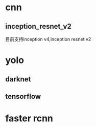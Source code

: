 # cnn
## inception_resnet_v2
目前支持inception v4,inception resnet v2

# yolo
## darknet
## tensorflow

# faster rcnn


